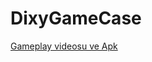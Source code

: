 # DixyGameCase

[Gameplay videosu ve Apk](https://drive.google.com/drive/folders/1LgapaU8gNyl9qGYOjB3IKge9JsksV_gm?usp=sharing)
